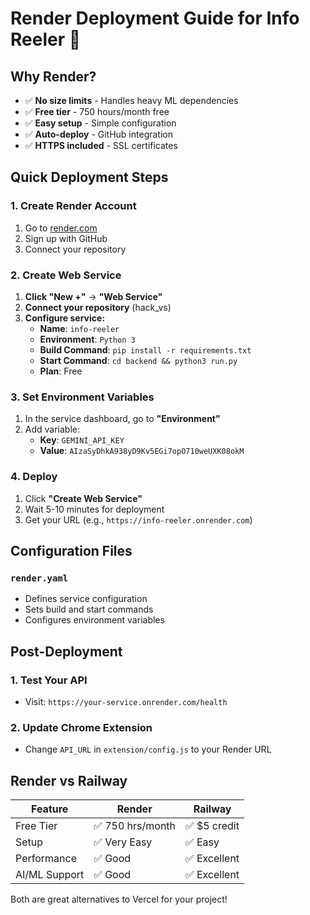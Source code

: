 # Render Deployment Guide for Info Reeler 🎨

## Why Render?
- ✅ **No size limits** - Handles heavy ML dependencies
- ✅ **Free tier** - 750 hours/month free
- ✅ **Easy setup** - Simple configuration
- ✅ **Auto-deploy** - GitHub integration
- ✅ **HTTPS included** - SSL certificates

## Quick Deployment Steps

### 1. Create Render Account
1. Go to [render.com](https://render.com)
2. Sign up with GitHub
3. Connect your repository

### 2. Create Web Service
1. **Click "New +"** → **"Web Service"**
2. **Connect your repository** (hack_vs)
3. **Configure service:**
   - **Name**: `info-reeler`
   - **Environment**: `Python 3`
   - **Build Command**: `pip install -r requirements.txt`
   - **Start Command**: `cd backend && python3 run.py`
   - **Plan**: Free

### 3. Set Environment Variables
1. In the service dashboard, go to **"Environment"**
2. Add variable:
   - **Key**: `GEMINI_API_KEY`
   - **Value**: `AIzaSyDhkA938yD9Kv5EGi7opO710weUXK08okM`

### 4. Deploy
1. Click **"Create Web Service"**
2. Wait 5-10 minutes for deployment
3. Get your URL (e.g., `https://info-reeler.onrender.com`)

## Configuration Files

### `render.yaml`
- Defines service configuration
- Sets build and start commands
- Configures environment variables

## Post-Deployment

### 1. Test Your API
- Visit: `https://your-service.onrender.com/health`

### 2. Update Chrome Extension
- Change `API_URL` in `extension/config.js` to your Render URL

## Render vs Railway

| Feature | Render | Railway |
|---------|--------|---------|
| Free Tier | ✅ 750 hrs/month | ✅ $5 credit |
| Setup | ✅ Very Easy | ✅ Easy |
| Performance | ✅ Good | ✅ Excellent |
| AI/ML Support | ✅ Good | ✅ Excellent |

Both are great alternatives to Vercel for your project!
